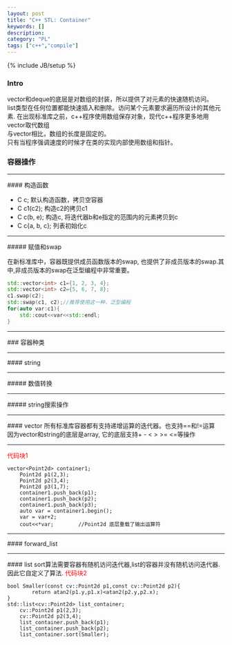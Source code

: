 ```yaml
---
layout: post
title: "C++ STL: Container"
keywords: []
description: 
category: "PL"
tags: ["c++","compile"]
---
```

{% include JB/setup %}

### Intro

vector和deque的底层是对数组的封装，所以提供了对元素的快速随机访问。  
list类型在任何位置都能快速插入和删除。访问某个元素要求遍历所设计的其他元素.
在出现标准库之前，c++程序使用数组保存对象，现代c++程序更多地用vector取代数组  
与vector相比，数组的长度是固定的。  
只有当程序强调速度的时候才在类的实现内部使用数组和指针。
### 容器操作

<hr />
#### 构造函数

+ C c;           默认构造函数，拷贝空容器
+ C c1(c2);      构造c2的拷贝c1
+ C c(b, e);     构造c, 将迭代器b和e指定的范围内的元素拷贝到c
+ C c{a, b, c};  列表初始化c
<hr />
##### 赋值和swap

在新标准库中，容器既提供成员函数版本的swap, 也提供了非成员版本的swap.其中,非成员版本的swap在泛型编程中非常重要。

```cpp
std::vector<int> c1={1, 2, 3, 4};
std::vector<int> c2={5, 6, 7, 8};
c1.swap(c2);
std::swap(c1, c2);//推荐使用这一种，泛型编程
for(auto var:c1){
    std::cout<<var<<std::endl;
}
```

<hr />
### 容器种类
<hr />
#### string
<hr />
##### 数值转换
<hr />
##### string搜索操作
<hr />
#### vector
所有标准库容器都有支持递增运算的迭代器。也支持==和!=运算<br/>
因为vector和string的底层是array, 它的底层支持+ - < > >= <=等操作
<hr />
<font color="red">代码块1</font>

```
vector<Point2d> container1;
    Point2d p1(2,3);
	Point2d p2(3,4);
	Point2d p3(1,7);
	container1.push_back(p1);
	container1.push_back(p2);
	container1.push_back(p3);
	auto var = container1.begin();
	var = var+2;
	cout<<*var;        //Point2d 底层重载了输出运算符
```

<hr />
#### forward_list
<hr />
#### list  
sort算法需要容器有随机访问迭代器,list的容器并没有随机访问迭代器.  
因此它自定义了算法.
<font color="red">代码块2</font>

```
bool Smaller(const cv::Point2d p1,const cv::Point2d p2){
	    return atan2(p1.y,p1.x)<atan2(p2.y,p2.x);
}
std::list<cv::Point2d> list_container;
    cv::Point2d p1(2,3);
    cv::Point2d p2(3,4);
    list_container.push_back(p1);
    list_container.push_back(p2);
    list_container.sort(Smaller);
```


